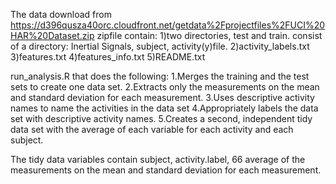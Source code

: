 The data download from https://d396qusza40orc.cloudfront.net/getdata%2Fprojectfiles%2FUCI%20HAR%20Dataset.zip 
zipfile contain: 1)two directories, test and train. consist of a directory: Inertial Signals, subject, activity(y)file.
2)activity_labels.txt
3)features.txt
4)features_info.txt
5)README.txt

run_analysis.R that does the following: 
1.Merges the training and the test sets to create one data set.
2.Extracts only the measurements on the mean and standard deviation for each measurement. 
3.Uses descriptive activity names to name the activities in the data set
4.Appropriately labels the data set with descriptive activity names. 
5.Creates a second, independent tidy data set with the average of each variable for each activity and each subject. 

The tidy data variables contain subject, activity.label, 66 average of the measurements on the mean and standard deviation for each measurement. 


